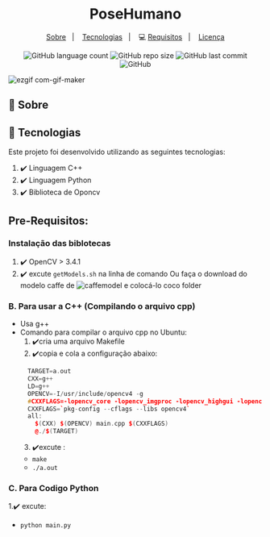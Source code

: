 <h1 align="center" color="yelow">
  PoseHumano
</h1>

<p align="center">
    <a href="#book-sobre">Sobre</a>&nbsp;&nbsp;&nbsp;|&nbsp;&nbsp;&nbsp;
    <a href="#rocket-tecnologias">Tecnologias</a>&nbsp;&nbsp;&nbsp;|&nbsp;&nbsp;&nbsp;
💻  <a href="#Pre-Requisitos:">Requisitos</a>&nbsp;&nbsp;&nbsp;|&nbsp;&nbsp;&nbsp;
    <a href="#memo-licença">Licença</a>
</p>

<p align="center">
   
 <img alt="GitHub language count" src="https://img.shields.io/github/languages/count/issufibadji/profileissufibadji?style=flat-square">

 <img alt="GitHub repo size" src="https://img.shields.io/github/repo-size/issufibadji/profileissufibadji?style=flat-square">

 <img alt="GitHub last commit" src="https://img.shields.io/github/last-commit/issufibadji/profileissufibadji?style=flat-square">

 <img alt="GitHub" src="https://img.shields.io/github/license/issufibadji/profileissufibadji?style=flat-square">
</p>

   ![ezgif com-gif-maker](https://user-images.githubusercontent.com/45535344/180133435-f00b1ffc-f2da-4f6c-ac22-083ae4b2a270.gif)

## :book: Sobre

<!-- ❌✔️ -->
## :rocket: Tecnologias
Este projeto foi desenvolvido utilizando as seguintes tecnologias:
1. ✔️ Linguagem  C++
2. ✔️ Linguagem Python
3. ✔️ Biblioteca de Oponcv
 
## Pre-Requisitos: 
  ### Instalação das biblotecas
  1. ✔️ OpenCV > 3.4.1
  2. ✔️ excute `getModels.sh` na linha de comando Ou faça o download do modelo caffe de ![caffemodel](http://posefs1.perception.cs.cmu.edu/Users/ZheCao/pose_iter_440000.caffemodel) e colocá-lo coco folder

### B. Para usar a C++ (Compilando o arquivo cpp)
 
- Usa g++
- Comando para compilar o arquivo cpp no ​​Ubuntu:
  1. ✔️cria uma arquivo Makefile
  2. ✔️copia e cola a configuração abaixo:
  ```c++
    TARGET=a.out
    CXX=g++
    LD=g++
    OPENCV=-I/usr/include/opencv4 -g
    #CXXFLAGS=-lopencv_core -lopencv_imgproc -lopencv_highgui -lopencv_imgcodecs -lopencv_objdetect -lopencv_features2d -std=c++11
    CXXFLAGS=`pkg-config --cflags --libs opencv4`
    all:
      $(CXX) $(OPENCV) main.cpp $(CXXFLAGS)
      @./$(TARGET)
  ```
  3. ✔️excute :
  - `make`
  - `./a.out`


### C. Para Codigo Python
 1.✔️ excute: 
- `python main.py` 
 
 
